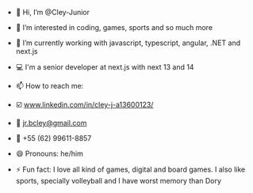 - 👋 Hi, I’m @Cley-Junior
- 👀 I’m interested in coding, games, sports and so much more
- 🌱 I’m currently working with javascript, typescript, angular, .NET and next.js
- 💻 I'm a senior developer at next.js with next 13 and 14

- 📫 How to reach me:
- ☑️ www.linkedin.com/in/cley-j-a13600123/
- 📧 jr.bcley@gmail.com
- 📱 +55 (62) 99611-8857

- 😄 Pronouns: he/him
- ⚡ Fun fact: I love all kind of games, digital and board games. I also like sports, specially volleyball and I have worst memory than Dory

<!---
Cley-Junior/Cley-Junior is a ✨ special ✨ repository because its `README.md` (this file) appears on your GitHub profile.
You can click the Preview link to take a look at your changes.
--->
